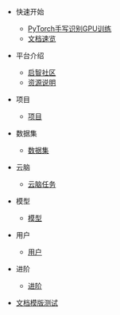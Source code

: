 <!-- docs/_sidebar.md -->

- 快速开始
    - [PyTorch手写识别GPU训练](quickstart/quickstartGPU.md)
    - [文档速览](quickstart/quickmenu.md)

- 平台介绍
    - [启智社区](intro/intro.md)
    - [资源说明](intro/resources.md)

- 项目
    - [项目](/repo.md)

- 数据集
    - [数据集](/dataset.md)

- 云脑
    - [云脑任务](/cloudbrain.md)

- 模型
    - [模型](/model.md)

- 用户
    - [用户](/user.md)

- 进阶
    - [进阶](/advanced.md)


- [文档模版测试](/plugin.md)